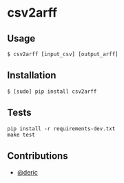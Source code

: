 # csv2arff

## Usage

    $ csv2arff [input_csv] [output_arff]

## Installation

```
$ [sudo] pip install csv2arff
```

## Tests

    pip install -r requirements-dev.txt
    make test

## Contributions

* [@deric](https://github.com/deric)